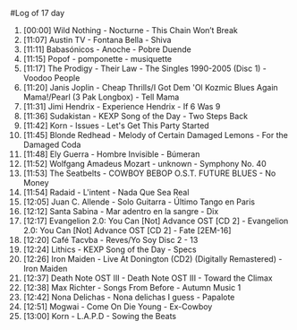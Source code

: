 #Log of 17 day

1. [00:00] Wild Nothing - Nocturne - This Chain Won’t Break
1. [11:07] Austin TV - Fontana Bella - Shiva
1. [11:11] Babasónicos - Anoche - Pobre Duende
1. [11:15] Popof - pomponette - musiquette
1. [11:17] The Prodigy - Their Law - The Singles 1990-2005 (Disc 1) - Voodoo People
1. [11:20] Janis Joplin - Cheap Thrills/I Got Dem 'Ol Kozmic Blues Again Mama!/Pearl (3 Pak Longbox) - Tell Mama
1. [11:31] Jimi Hendrix - Experience Hendrix - If 6 Was 9
1. [11:36] Sudakistan - KEXP Song of the Day - Two Steps Back
1. [11:42] Korn - Issues - Let's Get This Party Started
1. [11:45] Blonde Redhead - Melody of Certain Damaged Lemons - For the Damaged Coda
1. [11:48] Ely Guerra - Hombre Invisible - Búmeran
1. [11:52] Wolfgang Amadeus Mozart - unknown - Symphony No. 40
1. [11:53] The Seatbelts - COWBOY BEBOP O.S.T. FUTURE BLUES - No Money
1. [11:54] Radaid - L'intent - Nada Que Sea Real
1. [12:05] Juan C. Allende - Solo Guitarra - Último Tango en Paris
1. [12:12] Santa Sabina - Mar adentro en la sangre - Dix
1. [12:17] Evangelion 2.0: You Can [Not] Advance OST [CD 2] - Evangelion 2.0: You Can [Not] Advance OST [CD 2] - Fate [2EM-16]
1. [12:20] Café Tacvba - Reves/Yo Soy Disc 2 - 13
1. [12:24] Lithics - KEXP Song of the Day - Specs
1. [12:26] Iron Maiden - Live At Donington (CD2) (Digitally Remastered) - Iron Maiden
1. [12:37] Death Note OST III - Death Note OST III - Toward the Climax
1. [12:38] Max Richter - Songs From Before - Autumn Music 1
1. [12:42] Nona Delichas - Nona delichas I guess - Papalote
1. [12:51] Mogwai - Come On Die Young - Ex-Cowboy
1. [13:00] Korn - L.A.P.D - Sowing the Beats
